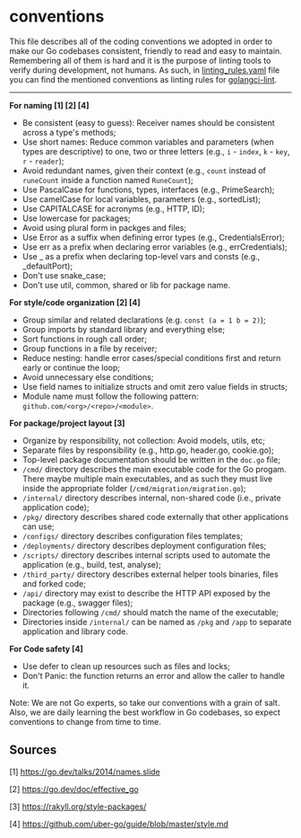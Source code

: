# conventions

This file describes all of the coding conventions we adopted in order to make our Go codebases consistent, friendly to read and easy to maintain. Remembering all of them is hard and it is the purpose of linting tools to verify during development, not humans. As such, in [linting_rules.yaml](src/linting_rules.yaml) file you can find the mentioned conventions as linting rules for [golangci-lint](https://golangci-lint.run).

---

**For naming [1] [2] [4]**

- Be consistent (easy to guess): Receiver names should be consistent across a type's methods;
- Use short names: Reduce common variables and parameters (when types are descriptive) to one, two or three letters (e.g., `i` - `index`, `k` - `key`, `r` - `reader`);
- Avoid redundant names, given their context (e.g., `count` instead of `runeCount` inside a function named `RuneCount`);
- Use PascalCase for functions, types, interfaces (e.g., PrimeSearch);
- Use camelCase for local variables, parameters (e.g., sortedList);
- Use CAPITALCASE for acronyms (e.g., HTTP, ID);
- Use lowercase for packages;
- Avoid using plural form in packges and files;
- Use Error as a suffix when defining error types (e.g., CredentialsError);
- Use err as a prefix when declaring error variables (e.g., errCredentials);
- Use _ as a prefix when declaring top-level vars and consts (e.g., _defaultPort);
- Don't use snake_case;
- Don't use util, common, shared or lib for package name.

**For style/code organization [2] [4]**

- Group similar and related declarations (e.g. `const (a = 1 b = 2)`);
- Group imports by standard library and everything else;
- Sort functions in rough call order;
- Group functions in a file by receiver;
- Reduce nesting: handle error cases/special conditions first and return early or continue the loop;
- Avoid unnecessary else conditions;
- Use field names to initialize structs and omit zero value fields in structs;
- Module name must follow the following pattern: `github.com/<org>/<repo>/<module>`.

**For package/project layout [3]**

- Organize by responsibility, not collection: Avoid models, utils, etc;
- Separate files by responsibility (e.g., http.go, header.go, cookie.go);
- Top-level package documentation should be written in the `doc.go` file;
- `/cmd/` directory describes the main executable code for the Go progam. There maybe multiple main executables, and as such they must live inside the appropriate folder (`/cmd/migration/migration.go`);
- `/internal/` directory describes internal, non-shared code (i.e., private application code);
- `/pkg/` directory describes shared code externally that other applications can use;
- `/configs/` directory describes configuration files templates;
- `/deployments/` directory describes deployment configuration files;
- `/scripts/` directory describes internal scripts used to automate the application (e.g., build, test, analyse);
- `/third_party/` directory describes external helper tools binaries, files and forked code;
- `/api/` directory may exist to describe the HTTP API exposed by the package (e.g., swagger files);
- Directories following `/cmd/` should match the name of the executable;
- Directories inside `/internal/` can be named as `/pkg` and `/app` to separate application and library code.

**For Code safety [4]**

- Use defer to clean up resources such as files and locks;
- Don't Panic: the function returns an error and allow the caller to handle it.

Note: We are not Go experts, so take our conventions with a grain of salt. Also, we are daily learning the best workflow in Go codebases, so expect conventions to change from time to time.

## Sources

[1] https://go.dev/talks/2014/names.slide

[2] https://go.dev/doc/effective_go

[3] https://rakyll.org/style-packages/

[4] https://github.com/uber-go/guide/blob/master/style.md